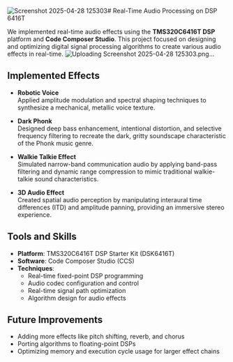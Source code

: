 ![Screenshot 2025-04-28 125303](https://github.com/user-attachments/assets/eeb08982-acee-4857-95e1-7c426bdc74f1)# Real-Time Audio Processing on DSP 6416T

We implemented real-time audio effects using the **TMS320C6416T DSP** platform and **Code Composer Studio**. This project focused on designing and optimizing digital signal processing algorithms to create various audio effects in real-time.
![Uploading Screenshot 2025-04-28 125303.png…]()
## Implemented Effects

- **Robotic Voice**  
  Applied amplitude modulation and spectral shaping techniques to synthesize a mechanical, metallic voice texture.

- **Dark Phonk**  
  Designed deep bass enhancement, intentional distortion, and selective frequency filtering to recreate the dark, gritty soundscape characteristic of the Phonk music genre.

- **Walkie Talkie Effect**  
  Simulated narrow-band communication audio by applying band-pass filtering and dynamic range compression to mimic traditional walkie-talkie sound characteristics.

- **3D Audio Effect**  
  Created spatial audio perception by manipulating interaural time differences (ITD) and amplitude panning, providing an immersive stereo experience.

## Tools and Skills

- **Platform**: TMS320C6416T DSP Starter Kit (DSK6416T)
- **Software**: Code Composer Studio (CCS)
- **Techniques**:
  - Real-time fixed-point DSP programming
  - Audio codec configuration and control
  - Real-time signal path optimization
  - Algorithm design for audio effects


## Future Improvements

- Adding more effects like pitch shifting, reverb, and chorus
- Porting algorithms to floating-point DSPs
- Optimizing memory and execution cycle usage for larger effect chains
